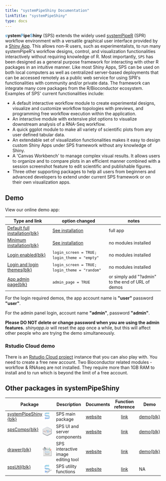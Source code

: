 ```yaml
---
title: "systemPipeShiny Documentation"
linkTitle: "systemPipeShiny"
type: docs
---
```


<link href="/css/home_page.css" rel="stylesheet">
<div id="svg-logo"></div>

<script src="/js/home_page.js"></script>
<script>
  loadLogo("/images/sps_logos.svg")
</script>
<style>
#svg-logo {
  background: 
    radial-gradient(circle, transparent 0%,  rgba(255,255,255,1) 30%),
    linear-gradient(to right, var(--color), var(--color)), var(--image2);
  background-repeat: no-repeat;
  background-size: auto 1200px;
  background-position: center center;
  background-blend-mode: 
    var(--blend-top, normal),
    var(--blend-bottom, saturation),
    normal;
  --image2: url("/background.jpg");
  --color-v: rgba(76,169,237,1);
  --color: rgba(76,169,237,1);
}

#svg-logo svg {
  margin: 0 auto;
  display: block;
  padding: 50px;
}
</style>



**<span style="color:#5DA7D6;">s</span>ystem<span
style="color:#5DA7D6;">P</span>ipe<span style="color:#5DA7D6;">S</span>hiny**
(SPS) extends the widely used [systemPipeR](/spr/) 
(SPR) workflow
environment with a versatile graphical user interface provided by a [Shiny
App](https://shiny.rstudio.com). This allows non-R users, such as
experimentalists, to run many systemPipeR's workflow designs, control, and
visualization functionalities interactively without requiring knowledge of R.
Most importantly, `SPS` has been designed as a general purpose framework for
interacting with other R packages in an intuitive manner. Like most Shiny Apps,
SPS can be used on both local computers as well as centralized server-based
deployments that can be accessed remotely as a public web service for using
SPR's functionalities with community and/or private data. The framework can
integrate many core packages from the R/Bioconductor ecosystem. Examples of
SPS' current functionalities include: 

- A default interactive workflow module to 
create experimental designs, visualize and customize workflow topologies with previews, and 
programming free workflow execution within the application. 
- An interactive module with extensive plot options to visualize downstream analysis of a RNA-Seq workflow.
- A quick ggplot module to make all variety of scientific plots from any user defined 
tabular data. 
- An extendable set of visualization functionalities makes it easy to design 
custom Shiny Apps under SPS framework without any knowledge of Shiny. 
- A 'Canvas Workbench' to manage complex visual results. It allows users to 
organize and to compare plots in an efficient manner combined
with a session screenshot feature to edit scientific and publishable figures. 
- Three other supporting packages to help all users from beginners and advanced developers 
to extend under current SPS framework or on their own visualization apps. 

## Demo
View our online demo app:

| Type and link| option changed | notes |
| --- | --- | --- |
| [Default full installation{blk}](https://tgirke.shinyapps.io/systemPipeShiny/) | [See installation](#installation) | full app |
| [Minimum installation{blk}](https://tgirke.shinyapps.io/systemPipeShiny/) | [See installation](#installation) | no modules installed |
| [Login enabled{blk}](https://tgirke.shinyapps.io/systemPipeShiny_loading/) | `login_screen = TRUE; login_theme = "empty"` | no modules installed |
| [Login and login themes{blk}](https://tgirke.shinyapps.io/systemPipeShiny_loading_theme/) | `login_screen = TRUE; login_theme = "random"` | no modules installed |
| [App admin page{blk}](https://tgirke.shinyapps.io/systemPipeShiny_loading/?admin) | `admin_page = TRUE` | or simply add "?admin" to the end of URL of demos |

For the login required demos, the app account name is **"user"** password **"user"**.

For the admin panel login, account name **"admin"**, password **"admin"**.

**Please DO NOT delete or change password when you are using the admin features.**
_shinyapp.io_ will reset the app once a while, but this will affect other people 
who are trying the demo simultaneously. 

### Rstudio Cloud demo
There is an [Rstudio Cloud project](https://rstudio.cloud/project/2493103) instance 
that you can also play with. You need to create a free new account. Two Bioconductor
related modules - workflow & RNAseq are not installed. They require more than 1GB 
RAM to install and to run which is beyond the limit of a free account. 

## Other packages in systemPipeShiny

| Package | Description | Documents | Function reference | Demo |
| --- | --- | --- | :---: | --- |
|<img src="https://github.com/systemPipeR/systemPipeR.github.io/blob/main/static/images/sps_small.png?raw=true" align="right" height="30" width="30"/>[systemPipeShiny{blk}](https://github.com/systemPipeR/systemPipeShiny) | SPS main package |[website](https://systempipe.org/sps/)|[link](https://systempipe.org/sps/funcs/sps/reference/)  | [demo{blk}](https://tgirke.shinyapps.io/systemPipeShiny/)|
|<img src="https://github.com/systemPipeR/systemPipeR.github.io/blob/main/static/images/spscomps.png?raw=true" align="right" height="30" width="30" />[spsComps{blk}](https://github.com/lz100/spsComps) | SPS UI and server components |[website](https://systempipe.org/sps/dev/spscomps/)|[link](https://systempipe.org/sps/funcs/spscomps/reference/)  | [demo{blk}](https://lezhang.shinyapps.io/spsComps)|
|<img src="https://github.com/systemPipeR/systemPipeR.github.io/blob/main/static/images/drawer.png?raw=true" align="right" height="30" width="30" />[drawer{blk}](https://github.com/lz100/drawer) | SPS interactive image editing tool |[website](https://systempipe.org/sps/dev/drawer/)|[link](https://systempipe.org/sps/funcs/drawer/reference/)  | [demo{blk}](https://lezhang.shinyapps.io/drawer)|
|<img src="https://github.com/systemPipeR/systemPipeR.github.io/blob/main/static/images/spsutil.png?raw=true" align="right" height="30" width="30" />[spsUtil{blk}](https://github.com/lz100/spsUtil) | SPS utility functions |[website](https://systempipe.org/sps/dev/spsutil/)|[link](https://systempipe.org/sps/funcs/spsutil/reference/)  | NA|

